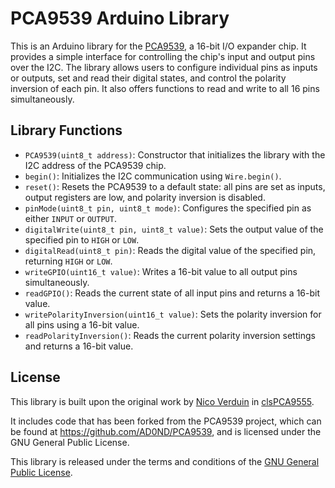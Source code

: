 # PCA9539 Arduino Library
This is an Arduino library for the [PCA9539](http://www.ti.com/lit/ds/symlink/pca9539.pdf), a 16-bit I/O expander chip. It provides a simple interface for controlling the chip's input and output pins over the I2C. The library allows users to configure individual pins as inputs or outputs, set and read their digital states, and control the polarity inversion of each pin. It also offers functions to read and write to all 16 pins simultaneously.

## Library Functions
- `PCA9539(uint8_t address)`: Constructor that initializes the library with the I2C address of the PCA9539 chip.
- `begin()`: Initializes the I2C communication using `Wire.begin()`.
- `reset()`: Resets the PCA9539 to a default state: all pins are set as inputs, output registers are low, and polarity inversion is disabled.
- `pinMode(uint8_t pin, uint8_t mode)`: Configures the specified pin as either `INPUT` or `OUTPUT`.
- `digitalWrite(uint8_t pin, uint8_t value)`: Sets the output value of the specified pin to `HIGH` or `LOW`.
- `digitalRead(uint8_t pin)`: Reads the digital value of the specified pin, returning `HIGH` or `LOW`.
- `writeGPIO(uint16_t value)`: Writes a 16-bit value to all output pins simultaneously.
- `readGPIO()`: Reads the current state of all input pins and returns a 16-bit value.
- `writePolarityInversion(uint16_t value)`: Sets the polarity inversion for all pins using a 16-bit value.
- `readPolarityInversion()`: Reads the current polarity inversion settings and returns a 16-bit value.

## License
This library is built upon the original work by [Nico Verduin](https://github.com/nicoverduin) in [clsPCA9555](https://github.com/nicoverduin/PCA9555). 

It includes code that has been forked from the PCA9539 project, which can be found at https://github.com/AD0ND/PCA9539, and is licensed under the GNU General Public License.

This library is released under the terms and conditions of the [GNU General Public License](license.txt).